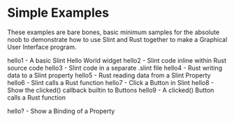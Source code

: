 # Simple Examples

These examples are bare bones, basic minimum samples for the absolute noob
to demonstrate how to use Slint and Rust together to make a Graphical User
Interface program.

hello1 - A basic Slint Hello World widget
hello2 - Slint code inline within Rust source code 
hello3 - Slint code in a separate .slint file
hello4 - Rust writing data to a Slint property
hello5 - Rust reading data from a Slint Property
hello6 - Slint calls a Rust function
hello7 - Click a Button in Slint
hello8 - Show the clicked() callback builtin to Buttons
hello9 - A clicked() Button calls a Rust function

hello? - Show a Binding of a Property




